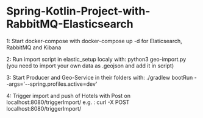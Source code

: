 # Spring-Kotlin-Project-with-RabbitMQ-Elasticsearch

1: Start docker-compose with docker-compose up -d for Elaticsearch, RabbitMQ and Kibana

2: Run import script in elastic_setup localy with: python3 geo-import.py (you need to import your own data as .geojson and add it in script)

3: Start Producer and Geo-Service in their folders with:  ./gradlew bootRun --args='--spring.profiles.active=dev' 

4: Trigger import and push of Hotels with Post on localhost:8080/triggerImport/
e.g. : curl -X POST localhost:8080/triggerImport/